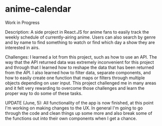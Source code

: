 # anime-calendar
Work in Progress

Description:
A side project in React.JS for anime fans to easily track the weekly schedule of currently-airing anime. Users can also search by genre and by name to find something to watch or find which day a show they are interested in airs.

Challenges:
I learned a lot from this project, such as how to use an API. The way that the API returned data was extremely inconvenient for this project and through that I learned how to reshape the data that has been returned from the API. I also learned how to filter data, separate components, and how to easily create one function that maps or filters through multiple objects depending on user input. This project challenged me in many areas and it felt very rewarding to overcome those challenges and learn the proper way to do some of these tasks.


UPDATE (June, 5):
All functionality of the app is now finished, at this point I'm working on making changes to the UX. In general I'm going to go through the code and clean things up some more and also break some of the functions out into their own components when I get a chance.
